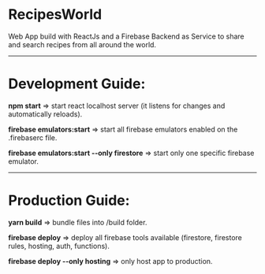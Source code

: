 
# RecipesWorld

Web App build with ReactJs and a Firebase Backend as Service to share and search recipes from all around the world.

- - - -

# Development Guide:

**npm start** => start react localhost server (it listens for changes and automatically reloads).

**firebase emulators:start** => start all firebase emulators enabled on the .firebaserc file.

**firebase emulators:start --only firestore** => start only one specific firebase emulator.

- - - -

# Production Guide:

**yarn build** => bundle files into /build folder.

**firebase deploy** => deploy all firebase tools available (firestore, firestore rules, hosting, auth, functions).

**firebase deploy --only hosting** => only host app to production.

